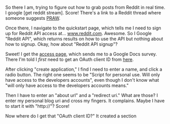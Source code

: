 

So there I am, trying to figure out how to grab posts from Reddit in
real time. I google [get reddit stream]. Score! There's a link to a
Reddit thread where someone suggests [PRAW](http://praw.readthedocs.io/en/latest/).

Once there, I navigate to the quickstart page, which tells me I need
to sign up for Reddit API access at... www.reddit.com. Awesome. So I
Google "Reddit API", which returns results on how to use the API but
nothing about how to signup. Okay, how about "Reddit API signup"?

Sweet! I get the [access page](https://www.reddit.com/wiki/api), which
sends me to a Google Docs survey. There I'm told I *first* need to get
an OAuth client ID from [here](https://www.reddit.com/prefs/apps).

After clicking "create application," I find I need to enter a name,
and click a radio button. The right one seems to be
"Script for personal use. Will only have access to the developers accounts",
even though I don't know what "will only have access to the developers
accounts means."

Then I have to enter an "about url" and a "redirect uri." What are those?
I enter my personal blog uri and cross my fingers. It complains. Maybe
I have to start it with "http://"? Score!

Now where do I get that "OAuth client ID?" It created a section

